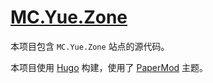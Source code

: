# [MC.Yue.Zone](https://MC.Yue.Zone/)

本项目包含 `MC.Yue.Zone` 站点的源代码。

本项目使用 [Hugo](https://gohugo.io/) 构建，使用了 [PaperMod](https://github.com/adityatelange/hugo-PaperMod) 主题。
